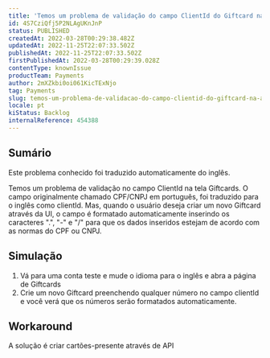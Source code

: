```yaml
---
title: 'Temos um problema de validação do campo ClientId do Giftcard na administração'
id: 4S7CziQfj5P2NLAgUKnJnP
status: PUBLISHED
createdAt: 2022-03-28T00:29:38.482Z
updatedAt: 2022-11-25T22:07:33.502Z
publishedAt: 2022-11-25T22:07:33.502Z
firstPublishedAt: 2022-03-28T00:29:39.028Z
contentType: knownIssue
productTeam: Payments
author: 2mXZkbi0oi061KicTExNjo
tag: Payments
slug: temos-um-problema-de-validacao-do-campo-clientid-do-giftcard-na-administracao
locale: pt
kiStatus: Backlog
internalReference: 454388
---
```


## Sumário

<div class="alert alert-info">
  <p>Este problema conhecido foi traduzido automaticamente do inglês.</p>
</div>


Temos um problema de validação no campo ClientId na tela Giftcards. O campo originalmente chamado CPF/CNPJ em português, foi traduzido para o inglês como clientId. Mas, quando o usuário deseja criar um novo Giftcard através da UI, o campo é formatado automaticamente inserindo os caracteres ".", "-" e "/" para que os dados inseridos estejam de acordo com as normas do CPF ou CNPJ.



## Simulação



1. Vá para uma conta teste e mude o idioma para o inglês e abra a página de Giftcards
2. Crie um novo Giftcard preenchendo qualquer número no campo clientId e você verá que os números serão formatados automaticamente.



## Workaround


A solução é criar cartões-presente através de API

